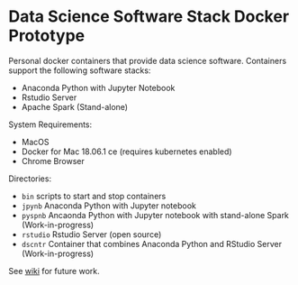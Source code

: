 # Data Science Software Stack Docker Prototype

Personal docker containers that provide data science software.  Containers 
support the following software stacks:
* Anaconda Python with Jupyter Notebook
* Rstudio Server 
* Apache Spark (Stand-alone)

System Requirements:
* MacOS
* Docker for Mac 18.06.1 ce (requires kubernetes enabled)
* Chrome Browser

Directories:
* `bin` scripts to start and stop containers
* `jpynb` Anaconda Python with Jupyter notebook
* `pyspnb` Ancaonda Python with Jupyter notebook with stand-alone Spark (Work-in-progress)
* `rstudio` Rstudio Server (open source)
* `dscntr` Container that combines Anaconda Python and RStudio Server (Work-in-progress)

See [wiki](https://github.com/jimthompson5802/datascience_containers/wiki) for future work.
